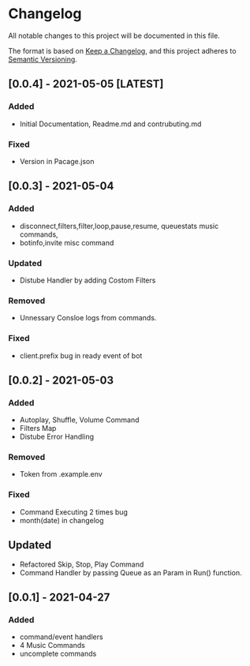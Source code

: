 # Changelog

All notable changes to this project will be documented in this file.

The format is based on [Keep a Changelog](https://keepachangelog.com/en/1.0.0/),
and this project adheres to [Semantic Versioning](https://semver.org/spec/v2.0.0.html).

## [0.0.4] - 2021-05-05 [LATEST]

### Added

- Initial Documentation, Readme.md and contrubuting.md

### Fixed

- Version in Pacage.json

## [0.0.3] - 2021-05-04

### Added

- disconnect,filters,filter,loop,pause,resume, queuestats music commands,
- botinfo,invite misc command

### Updated

- Distube Handler by adding Costom Filters

### Removed

- Unnessary Consloe logs from commands.

### Fixed

- client.prefix bug in ready event of bot

## [0.0.2] - 2021-05-03

### Added

- Autoplay, Shuffle, Volume Command
- Filters Map
- Distube Error Handling

### Removed

- Token from .example.env

### Fixed

- Command Executing 2 times bug
- month(date) in changelog

## Updated

- Refactored Skip, Stop, Play Command
- Command Handler by passing Queue as an Param in Run() function.

## [0.0.1] - 2021-04-27

### Added

- command/event handlers
- 4 Music Commands
- uncomplete commands
